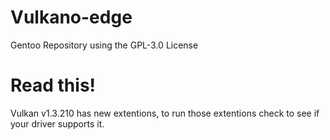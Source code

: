 # Vulkano-edge

Gentoo Repository using the GPL-3.0 License

# Read this!

Vulkan v1.3.210 has new extentions, to run those extentions check to see if your driver supports it.
